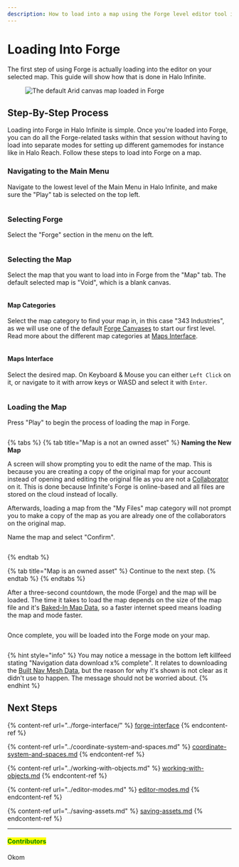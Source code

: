 ```yaml
---
description: How to load into a map using the Forge level editor tool in Halo Infinite.
---
```


# Loading Into Forge

The first step of using Forge is actually loading into the editor on your selected map. This guide will show how that is done in Halo Infinite.

<figure><img src="../../../.gitbook/assets/cover-loading-forge.jpg" alt="The default Arid canvas map loaded in Forge"><figcaption></figcaption></figure>

## Step-By-Step Process

Loading into Forge in Halo Infinite is simple. Once you're loaded into Forge, you can do all the Forge-related tasks within that session without having to load into separate modes for setting up different gamemodes for instance like in Halo Reach. Follow these steps to load into Forge on a map.

### Navigating to the Main Menu

Navigate to the lowest level of the Main Menu in Halo Infinite, and make sure the "Play" tab is selected on the top left.

<figure><img src="../../../.gitbook/assets/loading-forge-main.jpg" alt=""><figcaption></figcaption></figure>

### Selecting Forge

Select the "Forge" section in the menu on the left.

<figure><img src="../../../.gitbook/assets/loading-forge-1.jpg" alt=""><figcaption></figcaption></figure>

### Selecting the Map

Select the map that you want to load into in Forge from the "Map" tab. The default selected map is "Void", which is a blank canvas.

<figure><img src="../../../.gitbook/assets/loading-forge-2.jpg" alt=""><figcaption></figcaption></figure>

#### Map Categories

Select the map category to find your map in, in this case "343 Industries", as we will use one of the default [Forge Canvases](forge-canvases.md) to start our first level. Read more about the different map categories at [Maps Interface](../../../ugc/metadata-and-file-management/content-interface-and-controls/maps-interface.md).

<figure><img src="../../../.gitbook/assets/loading-forge-3.jpg" alt=""><figcaption></figcaption></figure>

#### Maps Interface

Select the desired map. On Keyboard & Mouse you can either `Left Click` on it, or navigate to it with arrow keys or WASD and select it with `Enter`.

<figure><img src="../../../.gitbook/assets/loading-forge-4.jpg" alt=""><figcaption></figcaption></figure>

### Loading the Map

Press "Play" to begin the process of loading the map in Forge.

<figure><img src="../../../.gitbook/assets/loading-forge-5.jpg" alt=""><figcaption></figcaption></figure>

{% tabs %}
{% tab title="Map is a not an owned asset" %}
**Naming the New Map**

A screen will show prompting you to edit the name of the map. This is because you are creating a copy of the original map for your account instead of opening and editing the original file as you are not a [Collaborator](../../../ugc/metadata-and-file-management/working-with-files/file-collaborators.md) on it. This is done because Infinite's Forge is online-based and all files are stored on the cloud instead of locally.

Afterwards, loading a map from the "My Files" map category will not prompt you to make a copy of the map as you are already one of the collaborators on the original map.

Name the map and select "Confirm".

<figure><img src="../../../.gitbook/assets/loading-forge-6.jpg" alt=""><figcaption></figcaption></figure>
{% endtab %}

{% tab title="Map is an owned asset" %}
Continue to the next step.
{% endtab %}
{% endtabs %}

After a three-second countdown, the mode (Forge) and the map will be loaded. The time it takes to load the map depends on the size of the map file and it's [Baked-In Map Data](baked-in-map-data.md), so a faster internet speed means loading the map and mode faster.

<figure><img src="../../../.gitbook/assets/loading-forge-7.jpg" alt=""><figcaption></figcaption></figure>

Once complete, you will be loaded into the Forge mode on your map.

<figure><img src="../../../.gitbook/assets/loading-forge-8.jpg" alt=""><figcaption></figcaption></figure>

{% hint style="info" %}
You may notice a message in the bottom left killfeed stating "Navigation data download x% complete". It relates to downloading the [Built Nav Mesh Data](../../nav-mesh/nav-mesh-generation/building-nav-mesh/), but the reason for why it's shown is not clear as it didn't use to happen. The message should not be worried about.
{% endhint %}



## Next Steps

{% content-ref url="../forge-interface/" %}
[forge-interface](../forge-interface/)
{% endcontent-ref %}

{% content-ref url="../coordinate-system-and-spaces.md" %}
[coordinate-system-and-spaces.md](../coordinate-system-and-spaces.md)
{% endcontent-ref %}

{% content-ref url="../working-with-objects.md" %}
[working-with-objects.md](../working-with-objects.md)
{% endcontent-ref %}

{% content-ref url="../editor-modes.md" %}
[editor-modes.md](../editor-modes.md)
{% endcontent-ref %}

{% content-ref url="../saving-assets.md" %}
[saving-assets.md](../saving-assets.md)
{% endcontent-ref %}



***

#### <mark style="color:green;">Contributors</mark>

Okom
